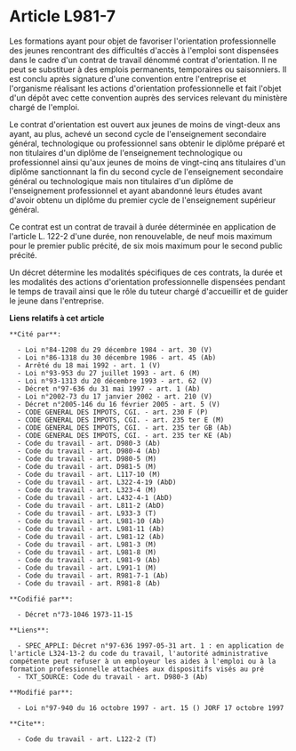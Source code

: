 # Article L981-7

Les formations ayant pour objet de favoriser l'orientation professionnelle des jeunes rencontrant des difficultés d'accès à
l'emploi sont dispensées dans le cadre d'un contrat de travail dénommé contrat d'orientation. Il ne peut se substituer à des
emplois permanents, temporaires ou saisonniers. Il est conclu après signature d'une convention entre l'entreprise et
l'organisme réalisant les actions d'orientation professionnelle et fait l'objet d'un dépôt avec cette convention auprès des
services relevant du ministère chargé de l'emploi.

Le contrat d'orientation est ouvert aux jeunes de moins de vingt-deux ans ayant, au plus, achevé un second cycle de
l'enseignement secondaire général, technologique ou professionnel sans obtenir le diplôme préparé et non titulaires d'un
diplôme de l'enseignement technologique ou professionnel ainsi qu'aux jeunes de moins de vingt-cinq ans titulaires d'un
diplôme sanctionnant la fin du second cycle de l'enseignement secondaire général ou technologique mais non titulaires d'un
diplôme de l'enseignement professionnel et ayant abandonné leurs études avant d'avoir obtenu un diplôme du premier cycle de
l'enseignement supérieur général.

Ce contrat est un contrat de travail à durée déterminée en application de l'article L. 122-2 d'une durée, non renouvelable,
de neuf mois maximum pour le premier public précité, de six mois maximum pour le second public précité.

Un décret détermine les modalités spécifiques de ces contrats, la durée et les modalités des actions d'orientation
professionnelle dispensées pendant le temps de travail ainsi que le rôle du tuteur chargé d'accueillir et de guider le jeune
dans l'entreprise.

**Liens relatifs à cet article**

	**Cité par**:

	  - Loi n°84-1208 du 29 décembre 1984 - art. 30 (V)
	  - Loi n°86-1318 du 30 décembre 1986 - art. 45 (Ab)
	  - Arrêté du 18 mai 1992 - art. 1 (V)
	  - Loi n°93-953 du 27 juillet 1993 - art. 6 (M)
	  - Loi n°93-1313 du 20 décembre 1993 - art. 62 (V)
	  - Décret n°97-636 du 31 mai 1997 - art. 1 (Ab)
	  - Loi n°2002-73 du 17 janvier 2002 - art. 210 (V)
	  - Décret n°2005-146 du 16 février 2005 - art. 5 (V)
	  - CODE GENERAL DES IMPOTS, CGI. - art. 230 F (P)
	  - CODE GENERAL DES IMPOTS, CGI. - art. 235 ter E (M)
	  - CODE GENERAL DES IMPOTS, CGI. - art. 235 ter GB (Ab)
	  - CODE GENERAL DES IMPOTS, CGI. - art. 235 ter KE (Ab)
	  - Code du travail - art. D980-3 (Ab)
	  - Code du travail - art. D980-4 (Ab)
	  - Code du travail - art. D980-5 (M)
	  - Code du travail - art. D981-5 (M)
	  - Code du travail - art. L117-10 (M)
	  - Code du travail - art. L322-4-19 (AbD)
	  - Code du travail - art. L323-4 (M)
	  - Code du travail - art. L432-4-1 (AbD)
	  - Code du travail - art. L811-2 (AbD)
	  - Code du travail - art. L933-3 (T)
	  - Code du travail - art. L981-10 (Ab)
	  - Code du travail - art. L981-11 (Ab)
	  - Code du travail - art. L981-12 (Ab)
	  - Code du travail - art. L981-3 (M)
	  - Code du travail - art. L981-8 (M)
	  - Code du travail - art. L981-9 (Ab)
	  - Code du travail - art. L991-1 (M)
	  - Code du travail - art. R981-7-1 (Ab)
	  - Code du travail - art. R981-8 (Ab)

	**Codifié par**:

	  - Décret n°73-1046 1973-11-15

	**Liens**:

	  - SPEC_APPLI: Décret n°97-636 1997-05-31 art. 1 : en application de l'article L324-13-2 du code du travail, l'autorité administrative compétente peut refuser à un employeur les aides à l'emploi ou à la formation professionnelle attachées aux dispositifs visés au pré
	  - TXT_SOURCE: Code du travail - art. D980-3 (Ab)

	**Modifié par**:

	  - Loi n°97-940 du 16 octobre 1997 - art. 15 () JORF 17 octobre 1997

	**Cite**:

	  - Code du travail - art. L122-2 (T)
